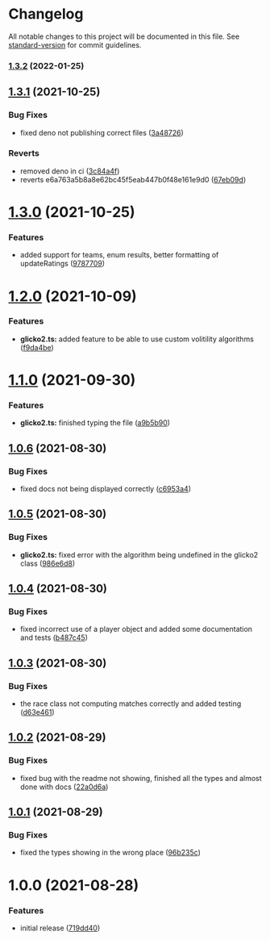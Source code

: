 # Changelog

All notable changes to this project will be documented in this file. See [standard-version](https://github.com/conventional-changelog/standard-version) for commit guidelines.

### [1.3.2](https://github.com/animafps/glicko2.ts/compare/v1.3.1...v1.3.2) (2022-01-25)

## [1.3.1](https://github.com/animafps/glicko2.ts/compare/v1.3.0...v1.3.1) (2021-10-25)


### Bug Fixes

* fixed deno not publishing correct files ([3a48726](https://github.com/animafps/glicko2.ts/commit/3a48726f1e7b7af7bd242d8e9ead469630e83061))


### Reverts

* removed deno in ci ([3c84a4f](https://github.com/animafps/glicko2.ts/commit/3c84a4f3c3b706b9498c3f64eba889bb09c91a1b))
* reverts e6a763a5b8a8e62bc45f5eab447b0f48e161e9d0 ([67eb09d](https://github.com/animafps/glicko2.ts/commit/67eb09d2984e7fa9ee27cac40921c6c2408aeb52))

# [1.3.0](https://github.com/animafps/glicko2.ts/compare/v1.2.0...v1.3.0) (2021-10-25)


### Features

* added support for teams, enum results, better formatting of updateRatings ([9787709](https://github.com/animafps/glicko2.ts/commit/9787709708a428854a4be59d08dfa04109ea2738))

# [1.2.0](https://github.com/animafps/glicko2.ts/compare/v1.1.0...v1.2.0) (2021-10-09)


### Features

* **glicko2.ts:** added feature to be able to use custom volitility algorithms ([f9da4be](https://github.com/animafps/glicko2.ts/commit/f9da4beb3f4debf27644b871a1f3e1bf7131fedb))

# [1.1.0](https://github.com/animafps/glicko2.ts/compare/v1.0.6...v1.1.0) (2021-09-30)


### Features

* **glicko2.ts:** finished typing the file ([a9b5b90](https://github.com/animafps/glicko2.ts/commit/a9b5b9005ed36366fcc74b02a95d7820b9094770))

## [1.0.6](https://github.com/animafps/glicko2.ts/compare/v1.0.5...v1.0.6) (2021-08-30)


### Bug Fixes

* fixed docs not being displayed correctly ([c6953a4](https://github.com/animafps/glicko2.ts/commit/c6953a47dc236e548eaf053c62622c46ff579cdc))

## [1.0.5](https://github.com/animafps/glicko2.ts/compare/v1.0.4...v1.0.5) (2021-08-30)


### Bug Fixes

* **glicko2.ts:** fixed error with the algorithm being undefined in the glicko2 class ([986e6d8](https://github.com/animafps/glicko2.ts/commit/986e6d8b4343422dcbd8b9f5f3c48d015ddc7a82))

## [1.0.4](https://github.com/animafps/glicko2.ts/compare/v1.0.3...v1.0.4) (2021-08-30)


### Bug Fixes

* fixed incorrect use of a player object and added some documentation and tests ([b487c45](https://github.com/animafps/glicko2.ts/commit/b487c45843ebab276829e6ab930dc80069d467c5))

## [1.0.3](https://github.com/animafps/glicko2.ts/compare/v1.0.2...v1.0.3) (2021-08-30)


### Bug Fixes

* the race class not computing matches correctly and added testing ([d63e461](https://github.com/animafps/glicko2.ts/commit/d63e461e0af14e6e540ebf602e692d725328310c))

## [1.0.2](https://github.com/animafps/glicko2.ts/compare/v1.0.1...v1.0.2) (2021-08-29)


### Bug Fixes

* fixed bug with the readme not showing, finished all the types and almost done with docs ([22a0d6a](https://github.com/animafps/glicko2.ts/commit/22a0d6abb7ca80c3788688418c14d6e4819f5c99))

## [1.0.1](https://github.com/animafps/glicko2.ts/compare/v1.0.0...v1.0.1) (2021-08-29)


### Bug Fixes

* fixed the types showing in the wrong place ([96b235c](https://github.com/animafps/glicko2.ts/commit/96b235c201a000535fedb93947f1ce5b13a9c031))

# 1.0.0 (2021-08-28)


### Features

* initial release ([719dd40](https://github.com/animafps/glicko2.ts/commit/719dd40d3aa28ae2def31699e416fb13e305e946))
